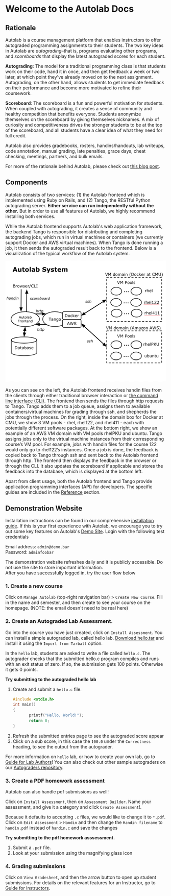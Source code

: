 # Welcome to the Autolab Docs

## Rationale

Autolab is a course management platform that enables instructors to offer autograded programming assignments to their students. The two key ideas in Autolab are _autograding_–that is, programs evaluating other programs, and _scoreboards_ that display the latest autograded scores for each student.

<b>Autograding</b>: The model for a traditional programming class is that students work on their code, hand it in once, and then get feedback a week or two later, at which point they've already moved on to the next assignment. Autograding, on the other hand, allows students to get immediate feedback on their performance and become more motivated to refine their coursework.

<b>Scoreboard</b>: The scoreboard is a fun and powerful motivation for students. When coupled with autograding, it creates a sense of community and healthy competition that benefits everyone. Students anonymize themselves on the scoreboard by giving themselves nicknames. A mix of curiosity and competitiveness drives the stronger students to be at the top of the scoreboard, and all students have a clear idea of what they need for full credit.

Autolab also provides gradebooks, rosters, handins/handouts, lab writeups, code annotation, manual grading, late penalties, grace days, cheat checking, meetings, partners, and bulk emails.

For more of the rationale behind Autolab, please check out <a href="https://autolab.github.io/2015/03/autolab-autograding-for-all/" target="_blank">this blog post</a>.

<!-- For information on how to use Autolab for your course see the [Guide for Instructors](/instructors). To learn how to write an autograded lab see the [Guide for Lab Authors](/lab). 
 -->
## Components

Autolab consists of two services: (1) the Autolab frontend which is implemented using Ruby on Rails, and (2) Tango, the RESTful Python autograding server. <b>Either service can run independently without the other.</b> But in order to use all features of Autolab, we highly recommend installing both services.

While the Autolab frontend supports Autolab's web application framework, the backend Tango is responsible for distributing and completing autograding jobs, which run in virtual machines or containers (we currently support Docker and AWS virtual machines). When Tango is done running a job, it then sends the autograded result back to the frontend. Below is a visualization of the typical workflow of the Autolab system.

![Autolab System](/images/autolab_system.png)

As you can see on the left, the Autolab frontend receives handin files from the clients through either traditional browser interaction or [the command line interface (CLI)](/command-line-interface). The frontend then sends the files through http requests to Tango. Tango adds them to a job queue, assigns them to available containers/virtual machines for grading through ssh, and shepherds the jobs through the process. On the right, inside the domain box for Docker at CMU, we show 3 VM pools - rhel, rhel122, and rhel411 - each with potentially different software packages. At the bottom right, we show an example of an AWS VM domain with VM pools rhelPKU and ubuntu. Tango assigns jobs only to the virtual machine instances from their corresponding course’s VM pool. For example, jobs with handin files for the course 122 would only go to rhel122’s instances. Once a job is done, the feedback is copied back to Tango through ssh and sent back to the Autolab frontend through http. The frontend then displays the feedback in the browser or through the CLI. It also updates the scoreboard if applicable and stores the feedback into the database, which is displayed at the bottom left.

Apart from client usage, both the Autolab frontend and Tango provide application programming interfaces (API) for developers. The specific guides are included in the [Reference](/reference) section.

## Demonstration Website
Installation instructions can be found in our comprehensive [installation guide](/installation/overview). If this is your first experience with Autolab, we encourage you to try out some key features on Autolab's <a href="https://nightly.autolabproject.com" target="_blank">Demo Site</a>. Login with the following test credentials

Email address: `admin@demo.bar`  
Password: `adminfoobar`

The demonstration website refreshes daily and it is publicly accessible. Do not use the site to store important information.  
After you have successfully logged in, try the user flow below 

### 1. Create a new course 
Click on `Manage Autolab` (top-right navigation bar) > `Create New Course`. Fill in the name and semester, and then create to see your course on the homepage. (NOTE: the email doesn't need to be real here)

### 2. Create an Autograded Lab Assessment. 
Go into the course you have just created, click on `Install Assessment`. You can install a simple autograded lab, called hello lab.
[Download hello.tar](https://github.com/autolab/Autolab/raw/master/examples/hello.tar) and install it using the `Import from Tarball` option. 

In the `hello` lab, students are asked to write a file called `hello.c`. The autograder checks that the submitted hello.c program compiles and runs with an exit status of zero. If so, the submission gets 100 points. Otherwise it gets 0 points. 

**Try submitting to the autograded hello lab**

1. Create and submit a `hello.c` file. 
   ```c
   #include <stdio.h>
   int main()
   {
          printf("Hello, World!");
          return 0;
   }
   ```
2. Refresh the submitted entries page to see the autograded score appear
3. Click on a sub score, in this case the `100.0` under the `Correctness` heading, to see the output from the autograder.

For more information on `hello` lab, or how to create your own lab, go to [Guide for Lab Authors](/lab)! You can also check out other sample autograders on our [Autograders repository](https://github.com/autolab/autograders-examples).

### 3. Create a PDF homework assessment
Autolab can also handle pdf submissions as well!

Click on `Install Assessment`, then on `Assessment Builder`. Name your assessment, and give it a category and click `Create Assessment`!. 

Because it defaults to accepting `.c` files, we would like to change it to `*.pdf`. Click on `Edit Assessment` > `Handin` and then change the `Handin filename` to `handin.pdf` instead of `handin.c` and save the changes

**Try submitting to the pdf homework asssessment.**

1. Submit a `.pdf` file.
2. Look at your submission using the magnifying glass icon

### 4. Grading submissions
Click on `View Gradesheet`, and then the arrow button to open up student submissions. For details on the relevant features for an Instructor, go to [Guide for Instructors](/instructors).
